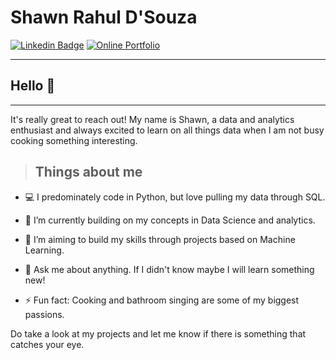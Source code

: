 # Shawn Rahul D'Souza

[![Linkedin Badge](https://img.shields.io/badge/-LinkedIn-blue?style=flat-square&logo=Linkedin&logoColor=white&link=https://www.linkedin.com/in/shawn-dsouza/)](https://www.linkedin.com/in/shawn-dsouza/) 
<a href="https://shawndsouza29.wixsite.com/portfolio"><img alt="Online Portfolio" src="https://img.shields.io/badge/view-portfolio-orange"></a>

---
## Hello 👋
---

It's really great to reach out! My name is Shawn, a data and analytics enthusiast and always excited to learn on all things data when I am not busy cooking something interesting.


> ## Things about me 


- :computer: I predominately code in Python, but love pulling my data through SQL.
- 🌱 I’m currently building on my concepts in Data Science and analytics.
- 👯 I’m aiming to build my skills through projects based on Machine Learning.
- 💬 Ask me about anything. If I didn't know maybe I will learn something new!

- ⚡ Fun fact: Cooking and bathroom singing are some of my biggest passions.


Do take a look at my projects and let me know if there is something that catches your eye.
